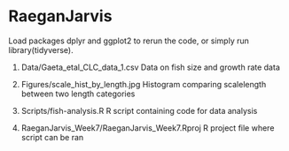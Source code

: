 # RaeganJarvis

Load packages dplyr and ggplot2 to rerun the code, or simply run library(tidyverse).

1. Data/Gaeta_etal_CLC_data_1.csv
Data on fish size and growth rate data

2. Figures/scale_hist_by_length.jpg
Histogram comparing scalelength between two length categories

3. Scripts/fish-analysis.R
R script containing code for data analysis

4. RaeganJarvis_Week7/RaeganJarvis_Week7.Rproj
R project file where script can be ran